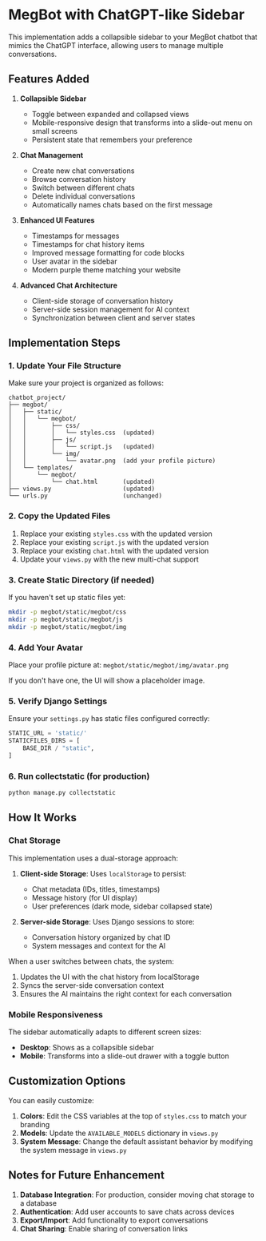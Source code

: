 # MegBot with ChatGPT-like Sidebar

This implementation adds a collapsible sidebar to your MegBot chatbot that mimics the ChatGPT interface, allowing users to manage multiple conversations.

## Features Added

1. **Collapsible Sidebar**
   - Toggle between expanded and collapsed views
   - Mobile-responsive design that transforms into a slide-out menu on small screens
   - Persistent state that remembers your preference

2. **Chat Management**
   - Create new chat conversations
   - Browse conversation history 
   - Switch between different chats
   - Delete individual conversations
   - Automatically names chats based on the first message

3. **Enhanced UI Features**
   - Timestamps for messages
   - Timestamps for chat history items
   - Improved message formatting for code blocks
   - User avatar in the sidebar
   - Modern purple theme matching your website

4. **Advanced Chat Architecture**
   - Client-side storage of conversation history
   - Server-side session management for AI context
   - Synchronization between client and server states

## Implementation Steps

### 1. Update Your File Structure

Make sure your project is organized as follows:

```
chatbot_project/
├── megbot/
│   ├── static/
│   │   └── megbot/
│   │       ├── css/
│   │       │   └── styles.css  (updated)
│   │       ├── js/
│   │       │   └── script.js   (updated)
│   │       └── img/
│   │           └── avatar.png  (add your profile picture)
│   └── templates/
│       └── megbot/
│           └── chat.html       (updated)
├── views.py                    (updated)
└── urls.py                     (unchanged)
```

### 2. Copy the Updated Files

1. Replace your existing `styles.css` with the updated version
2. Replace your existing `script.js` with the updated version
3. Replace your existing `chat.html` with the updated version
4. Update your `views.py` with the new multi-chat support

### 3. Create Static Directory (if needed)

If you haven't set up static files yet:

```bash
mkdir -p megbot/static/megbot/css
mkdir -p megbot/static/megbot/js
mkdir -p megbot/static/megbot/img
```

### 4. Add Your Avatar

Place your profile picture at: `megbot/static/megbot/img/avatar.png`

If you don't have one, the UI will show a placeholder image.

### 5. Verify Django Settings

Ensure your `settings.py` has static files configured correctly:

```python
STATIC_URL = 'static/'
STATICFILES_DIRS = [
    BASE_DIR / "static",
]
```

### 6. Run collectstatic (for production)

```bash
python manage.py collectstatic
```

## How It Works

### Chat Storage

This implementation uses a dual-storage approach:

1. **Client-side Storage**: Uses `localStorage` to persist:
   - Chat metadata (IDs, titles, timestamps)
   - Message history (for UI display)
   - User preferences (dark mode, sidebar collapsed state)

2. **Server-side Storage**: Uses Django sessions to store:
   - Conversation history organized by chat ID
   - System messages and context for the AI

When a user switches between chats, the system:
1. Updates the UI with the chat history from localStorage
2. Syncs the server-side conversation context
3. Ensures the AI maintains the right context for each conversation

### Mobile Responsiveness

The sidebar automatically adapts to different screen sizes:

- **Desktop**: Shows as a collapsible sidebar
- **Mobile**: Transforms into a slide-out drawer with a toggle button

## Customization Options

You can easily customize:

1. **Colors**: Edit the CSS variables at the top of `styles.css` to match your branding
2. **Models**: Update the `AVAILABLE_MODELS` dictionary in `views.py` 
3. **System Message**: Change the default assistant behavior by modifying the system message in `views.py`

## Notes for Future Enhancement

1. **Database Integration**: For production, consider moving chat storage to a database
2. **Authentication**: Add user accounts to save chats across devices
3. **Export/Import**: Add functionality to export conversations
4. **Chat Sharing**: Enable sharing of conversation links

